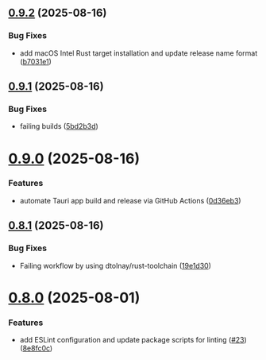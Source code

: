 ## [0.9.2](https://github.com/hackthefutureofeducation/ketabak/compare/v0.9.1...v0.9.2) (2025-08-16)


### Bug Fixes

* add macOS Intel Rust target installation and update release name format ([b7031e1](https://github.com/hackthefutureofeducation/ketabak/commit/b7031e19ffefebc9ccdd825b09a45cdbb0b9594e))



## [0.9.1](https://github.com/hackthefutureofeducation/ketabak/compare/v0.9.0...v0.9.1) (2025-08-16)


### Bug Fixes

* failing builds ([5bd2b3d](https://github.com/hackthefutureofeducation/ketabak/commit/5bd2b3dd3051d59e957f407cd77d80544630d849))



# [0.9.0](https://github.com/hackthefutureofeducation/ketabak/compare/v0.8.1...v0.9.0) (2025-08-16)


### Features

* automate Tauri app build and release via GitHub Actions ([0d36eb3](https://github.com/hackthefutureofeducation/ketabak/commit/0d36eb3b56203ff5f1b575ab25e4170c4c276571))



## [0.8.1](https://github.com/hackthefutureofeducation/ketabak/compare/v0.8.0...v0.8.1) (2025-08-16)


### Bug Fixes

* Failing workflow by using dtolnay/rust-toolchain ([19e1d30](https://github.com/hackthefutureofeducation/ketabak/commit/19e1d308906e9d0165c363fc50e192fe620cd6e6))



# [0.8.0](https://github.com/hackthefutureofeducation/ketabak/compare/v0.7.2...v0.8.0) (2025-08-01)


### Features

* add ESLint configuration and update package scripts for linting ([#23](https://github.com/hackthefutureofeducation/ketabak/issues/23)) ([8e8fc0c](https://github.com/hackthefutureofeducation/ketabak/commit/8e8fc0c56833e12a149fcd13882f519189c2cb4b))



